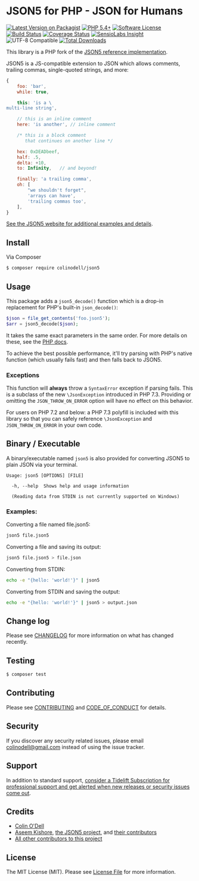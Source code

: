# JSON5 for PHP - JSON for Humans

[![Latest Version on Packagist][ico-version]][link-packagist]
[![PHP 5.4+][ico-php]][link-packagist]
[![Software License][ico-license]](LICENSE.md)
[![Build Status][ico-travis]][link-travis]
[![Coverage Status][ico-scrutinizer]][link-scrutinizer]
[![SensioLabs Insight][ico-sensio]][link-sensio]
![UTF-8 Compatible][ico-utf8]
[![Total Downloads][ico-downloads]][link-downloads]


This library is a PHP fork of the [JSON5 reference implementation][link-json5].

JSON5 is a JS-compatible extension to JSON which allows comments, trailing commas, single-quoted strings, and more:


```js
{
    foo: 'bar',
    while: true,

    this: 'is a \
multi-line string',

    // this is an inline comment
    here: 'is another', // inline comment

    /* this is a block comment
       that continues on another line */

    hex: 0xDEADbeef,
    half: .5,
    delta: +10,
    to: Infinity,   // and beyond!

    finally: 'a trailing comma',
    oh: [
        "we shouldn't forget",
        'arrays can have',
        'trailing commas too',
    ],
}
```


[See the JSON5 website for additional examples and details][link-json5-site].


## Install

Via Composer

``` bash
$ composer require colinodell/json5
```

## Usage

This package adds a `json5_decode()` function which is a drop-in replacement for PHP's built-in `json_decode()`:

``` php
$json = file_get_contents('foo.json5');
$arr = json5_decode($json);
```

It takes the same exact parameters in the same order.  For more details on these, see the [PHP docs][link-php-jsondecode].

To achieve the best possible performance, it'll try parsing with PHP's native function (which usually fails fast) and then falls back to JSON5.

### Exceptions

This function will **always** throw a `SyntaxError` exception if parsing fails.  This is a subclass of the new `\JsonException` introduced in PHP 7.3.
Providing or omitting the `JSON_THROW_ON_ERROR` option will have no effect on this behavior.

For users on PHP 7.2 and below: a PHP 7.3 polyfill is included with this library so that you can safely reference `\JsonException` and `JSON_THROW_ON_ERROR` in your own code.

## Binary / Executable

A binary/executable named `json5` is also provided for converting JSON5 to plain JSON via your terminal.

```
Usage: json5 [OPTIONS] [FILE]

  -h, --help  Shows help and usage information

  (Reading data from STDIN is not currently supported on Windows)
```

### Examples:

Converting a file named file.json5:

```bash
json5 file.json5
```

Converting a file and saving its output:

```bash
json5 file.json5 > file.json
```

Converting from STDIN:

```bash
echo -e "{hello: 'world!'}" | json5
```

Converting from STDIN and saving the output:
```bash
echo -e "{hello: 'world!'}" | json5 > output.json
```

## Change log

Please see [CHANGELOG](CHANGELOG.md) for more information on what has changed recently.

## Testing

``` bash
$ composer test
```

## Contributing

Please see [CONTRIBUTING](CONTRIBUTING.md) and [CODE_OF_CONDUCT](CODE_OF_CONDUCT.md) for details.

## Security

If you discover any security related issues, please email colinodell@gmail.com instead of using the issue tracker.

## Support

In addition to standard support, [consider a Tidelift Subscription for professional support and get alerted when new releases or security issues come out](https://tidelift.com/subscription/pkg/packagist-colinodell-json5?utm_source=packagist-colinodell-json5&utm_medium=referral&utm_campaign=readme).

## Credits

- [Colin O'Dell][link-author]
- [Aseem Kishore][link-upstream-author], [the JSON5 project][link-json5], and [their contributors][link-upstream-contributors]
- [All other contributors to this project][link-contributors]

## License

The MIT License (MIT). Please see [License File](LICENSE.md) for more information.

[ico-version]: https://img.shields.io/packagist/v/colinodell/json5.svg?style=flat-square
[ico-license]: https://img.shields.io/badge/license-MIT-brightgreen.svg?style=flat-square
[ico-travis]: https://img.shields.io/travis/colinodell/json5/master.svg?style=flat-square
[ico-scrutinizer]: https://img.shields.io/scrutinizer/coverage/g/colinodell/json5.svg?style=flat-square
[ico-code-quality]: https://img.shields.io/scrutinizer/g/colinodell/json5.svg?style=flat-square
[ico-downloads]: https://img.shields.io/packagist/dt/colinodell/json5.svg?style=flat-square
[ico-utf8]: https://img.shields.io/badge/utf--8-compatible-brightgreen.svg?style=flat-square
[ico-sensio]: https://img.shields.io/sensiolabs/i/45decdff-5544-43c4-9547-61c9f514b121.svg?style=flat-square
[ico-php]: https://img.shields.io/packagist/php-v/colinodell/json5.svg?style=flat-square

[link-packagist]: https://packagist.org/packages/colinodell/json5
[link-travis]: https://travis-ci.org/colinodell/json5
[link-scrutinizer]: https://scrutinizer-ci.com/g/colinodell/json5/code-structure/master/code-coverage
[link-code-quality]: https://scrutinizer-ci.com/g/colinodell/json5
[link-downloads]: https://packagist.org/packages/colinodell/json5
[link-sensio]: https://insight.sensiolabs.com/projects/45decdff-5544-43c4-9547-61c9f514b121
[link-author]: https://github.com/colinodell
[link-json5]: https://github.com/json5/json5
[link-php-jsondecode]: http://php.net/manual/en/function.json-decode.php
[link-upstream-author]: https://github.com/aseemk
[link-upstream-contributors]: https://github.com/json5/json5#credits
[link-json5-site]: http://json5.org
[link-contributors]: ../../contributors
